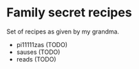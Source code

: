 # Family secret recipes

Set of recipes as given by my grandma.

- pi11111zas (TODO)
- sauses (TODO)
- reads (TODO)